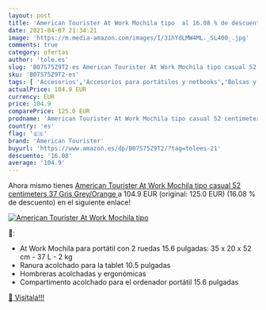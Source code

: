 ```yaml
---
layout: post
title: 'American Tourister At Work Mochila tipo  al 16.08 % de descuento'
date: 2021-04-07 21:34:21
image: 'https://m.media-amazon.com/images/I/31hYdLMW4ML._SL400_.jpg'
comments: true
category: ofertas
author: 'tole.es'
slug: 'B07S75Z9T2-es American Tourister At Work Mochila tipo casual 52...'
sku: 'B07S75Z9T2-es'
tags: [ 'Accesorios','Accesorios para portátiles y netbooks','Bolsas y fundas para portátiles y netbooks','Informática','Mochilas para portátiles y netbooks','american tourister','mochila', ]
actualPrice: 104.9 EUR
currency: EUR
price: 104.9
comparePrice: 125.0 EUR
prodname: 'American Tourister At Work Mochila tipo casual 52 centimeters 37 Gris  Grey/Orange '
country: 'es'
flag: '🇪🇸'
brand: 'American Tourister'
buyurl: 'https://www.amazon.es/dp/B07S75Z9T2/?tag=tolees-21'
descuento: '16.08'
average: '104.9'
---
```


Ahora mismo tienes [American Tourister At Work Mochila tipo casual 52 centimeters 37 Gris  Grey/Orange ](https://www.amazon.es/dp/B07S75Z9T2/?tag=tolees-21) a 104.9 EUR (original: 125.0 EUR) (16.08 %  de descuento) en el siguiente enlace!

[![American Tourister At Work Mochila tipo ](https://m.media-amazon.com/images/I/31hYdLMW4ML._SL400_.jpg)](https://www.amazon.es/dp/B07S75Z9T2/?tag=tolees-21)

🔎:

- At Work Mochila para portátil con 2 ruedas 15.6 pulgadas: 35 x 20 x 52 cm - 37 L - 2 kg
- Ranura acolchado para la tablet 10.5 pulgadas
- Hombreras acolchadas y ergonómicas
- Compartimento acolchado para el ordenador portátil 15.6 pulgadas

[🛒 Visítala!!!](https://www.amazon.es/dp/B07S75Z9T2/?tag=tolees-21)
